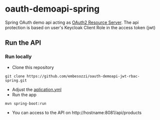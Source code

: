 # oauth-demoapi-spring
Spring OAuth demo api acting as [OAuth2 Resource Server](https://docs.spring.io/spring-security/site/docs/current/reference/html5/#oauth2resourceserver).
The api protection is based on user's Keycloak Client Role in the access token (jwt)

## Run the API

### Run locally

* Clone this repository
```
git clone https://github.com/embesozzi/oauth-demoapi-jwt-rbac-spring.git
```
- Adjust the [aplication.yml](/src/main/resources/application.yml)
- Run the app
```
mvn spring-boot:run
```
- You can access to the API on http://hostname:8081/api/products
